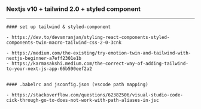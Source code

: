 ### Nextjs v10 + tailwind 2.0 + styled component

---

    #### set up tailwind & styled-component

    - https://dev.to/devsmranjan/styling-react-components-styled-components-twin-macro-tailwind-css-2-0-3cnk

    - https://medium.com/the-existing/try-emotion-twin-and-tailwind-with-nextjs-beginner-a7eff2301e1b
    - https://karmasakshi.medium.com/the-correct-way-of-adding-tailwind-to-your-next-js-app-66b590eef2a2


    #### .babelrc and jsconfig.json (vscode path mapping)

    - https://stackoverflow.com/questions/62382506/visual-studio-code-cick-through-go-to-does-not-work-with-path-aliases-in-jsc
